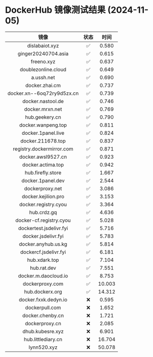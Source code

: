 # DockerHub 镜像测试结果 (2024-11-05)

|  镜像  |  状态  |  时间  |
| :----: | :----: | :----: |
| dislabaiot.xyz | ✅ | 0.580 |
| ginger20240704.asia | ✅ | 0.615 |
| freeno.xyz | ✅ | 0.637 |
| doublezonline.cloud | ✅ | 0.649 |
| a.ussh.net | ✅ | 0.690 |
| docker.zhai.cm | ✅ | 0.737 |
| docker.xn--6oq72ry9d5zx.cn | ✅ | 0.739 |
| docker.nastool.de | ✅ | 0.746 |
| docker.mrxn.net | ✅ | 0.769 |
| hub.geekery.cn | ✅ | 0.790 |
| docker.wanpeng.top | ✅ | 0.811 |
| docker.1panel.live | ✅ | 0.824 |
| docker.211678.top | ✅ | 0.837 |
| registry.dockermirror.com | ✅ | 0.871 |
| docker.awsl9527.cn | ✅ | 0.923 |
| docker.actima.top | ✅ | 0.942 |
| hub.firefly.store | ✅ | 1.667 |
| docker.1panel.dev | ✅ | 2.544 |
| dockerproxy.net | ✅ | 3.086 |
| docker.kejilion.pro | ✅ | 3.153 |
| docker.registry.cyou | ✅ | 3.364 |
| hub.crdz.gq | ✅ | 4.636 |
| docker-cf.registry.cyou | ✅ | 5.028 |
| dockertest.jsdelivr.fyi | ✅ | 5.716 |
| docker.jsdelivr.fyi | ✅ | 5.783 |
| docker.anyhub.us.kg | ✅ | 5.814 |
| dockercf.jsdelivr.fyi | ✅ | 6.181 |
| hub.xdark.top | ✅ | 7.104 |
| hub.rat.dev | ✅ | 7.551 |
| docker.m.daocloud.io | ✅ | 8.753 |
| dockerproxy.com | ✅ | 10.003 |
| hub.dockerx.org | ✅ | 14.312 |
| docker.fxxk.dedyn.io | ❌ | 0.595 |
| dockerpull.com | ❌ | 1.652 |
| docker.chenby.cn | ❌ | 1.721 |
| dockerproxy.cn | ❌ | 2.085 |
| dhub.kubesre.xyz | ❌ | 6.901 |
| hub.littlediary.cn | ❌ | 16.704 |
| lynn520.xyz | ❌ | 50.078 |
